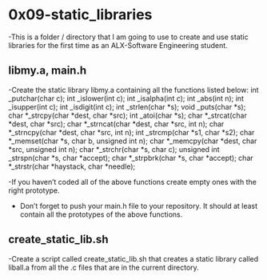 # 0x09-static_libraries
-This is a folder / directory that I am going to use to create and use static libraries
for the first time as an ALX-Software Engineering student.

## libmy.a, main.h
-Create the static library libmy.a containing all the functions listed below:
int _putchar(char c);
int _islower(int c);
int _isalpha(int c);
int _abs(int n);
int _isupper(int c);
int _isdigit(int c);
int _strlen(char *s);
void _puts(char *s);
char *_strcpy(char *dest, char *src);
int _atoi(char *s);
char *_strcat(char *dest, char *src);
char *_strncat(char *dest, char *src, int n);
char *_strncpy(char *dest, char *src, int n);
int _strcmp(char *s1, char *s2);
char *_memset(char *s, char b, unsigned int n);
char *_memcpy(char *dest, char *src, unsigned int n);
char *_strchr(char *s, char c);
unsigned int _strspn(char *s, char *accept);
char *_strpbrk(char *s, char *accept);
char *_strstr(char *haystack, char *needle);

-If you haven’t coded all of the above functions create empty ones with the right prototype.
* Don’t forget to push your main.h file to your repository. It should at least contain all the prototypes of the above functions.
## create_static_lib.sh
-Create a script called create_static_lib.sh that creates a static library called liball.a from all the .c files that are in the current directory.

